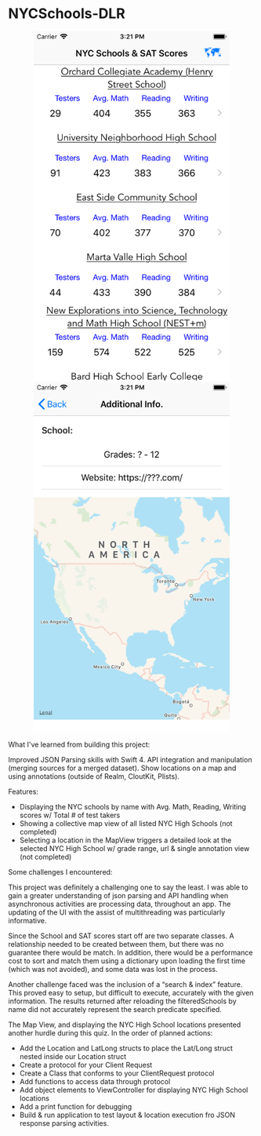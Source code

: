 # NYCSchools-DLR

<div align="center">
    <img src="https://github.com/dlr4life/NYCSchools-DLR/blob/master/ListView.png" width="400px"</img> 
      <img src="https://github.com/dlr4life/NYCSchools-DLR/blob/master/DetailView.png" width="400px"</img> 
</div>


What I've learned from building this project:

Improved JSON Parsing skills with Swift 4. 
API integration and manipulation (merging sources for a merged dataset).
Show locations on a map and using annotations (outside of Realm, CloutKit, Plists).

Features:
- Displaying the NYC schools by name with Avg. Math, Reading, Writing scores w/ Total # of test takers
- Showing a collective map view of all listed NYC High Schools (not completed)
- Selecting a location in the MapView triggers a detailed look at the selected NYC High School w/ grade range, url & single annotation view (not completed)

Some challenges I encountered:

This project was definitely a challenging one to say the least. I was able to gain a greater understanding of json parsing and API handling when asynchronous activities are processing data, throughout an app. The updating of the UI with the assist of multithreading was particularly informative. 

Since the School and SAT scores start off are two separate classes. A relationship needed to be created between them, but there was no guarantee there would be match. In addition, there would be a performance cost to sort and match them using a dictionary upon loading the first time (which was not avoided), and some data was lost in the process. 

Another challenge faced was the inclusion of a “search & index” feature. This proved easy to setup, but difficult to execute, accurately with the given information. The results returned after reloading the filteredSchools by name did not accurately represent the search predicate specified.

The Map View, and displaying the NYC High School locations presented another hurdle during this quiz. In the order of planned actions:
- Add the Location and LatLong structs to place the Lat/Long struct nested inside our Location struct
- Create a protocol for your Client Request
- Create a Class that conforms to your ClientRequest protocol
- Add functions to access data through protocol
- Add object elements to ViewController for displaying NYC High School locations
- Add a print function for debugging
- Build & run application to test layout & location execution fro JSON response parsing activities.
